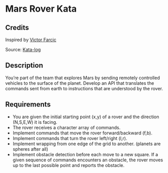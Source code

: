 # Mars Rover Kata

## Credits
Inspired by [Victor Farcic](https://technologyconversations.com/2014/10/17/java-tutorial-through-katas-mars-rover/)

Source: [Kata-log](https://kata-log.rocks/mars-rover-kata)

## Description
You’re part of the team that explores Mars by sending remotely controlled vehicles to the surface of the planet. Develop an API that translates the commands sent from earth to instructions that are understood by the rover.

## Requirements
* You are given the initial starting point (x,y) of a rover and the direction (N,S,E,W) it is facing.
* The rover receives a character array of commands.
* Implement commands that move the rover forward/backward (f,b).
* Implement commands that turn the rover left/right (l,r).
* Implement wrapping from one edge of the grid to another. (planets are spheres after all)
* Implement obstacle detection before each move to a new square. 
If a given sequence of commands encounters an obstacle, the rover moves up to the last possible point and reports the obstacle.
